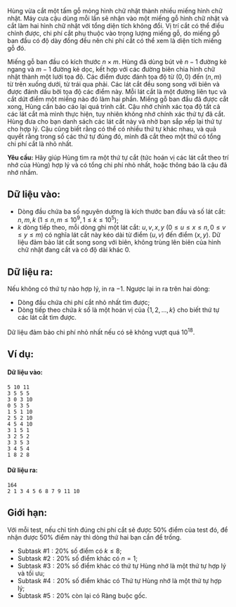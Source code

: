 Hùng vừa cắt một tấm gỗ mỏng hình chữ nhật thành nhiều miếng hình chữ nhật. Máy cưa cậu dùng mỗi lần sẽ nhận vào một miếng gỗ hình chữ nhật và cắt làm hai hình chữ nhật với tổng diện tích không đổi. Vị trí cắt có thể điều chỉnh được, chi phí cắt phụ thuộc vào trọng lượng miếng gỗ, do miếng gỗ ban đầu có độ dày đồng đều nên chi phí cắt có thể xem là diện tích miếng gỗ đó.

Miếng gỗ ban đầu có kích thước $n × m$. Hùng đã dùng bút vẽ $n − 1$ đường kẻ ngang và $m − 1$ đường kẻ dọc, kết hợp với các đường biên chia hình chữ nhật thành một lưới tọa độ. Các điểm được đánh tọa độ từ $(0, 0)$ đến $(n, m)$ từ trên xuống dưới, từ trái qua phải. Các lát cắt đều song song với biên và được đánh dấu bởi tọa độ các điểm này. Mỗi lát cắt là một đường liên tục và cắt dứt điểm một miếng nào đó làm hai phần. Miếng gỗ ban đầu đã được cắt xong, Hùng cần báo cáo lại quá trình cắt. Cậu nhớ chính xác tọa độ tất cả các lát cắt mà mình thực hiện, tuy nhiên không nhớ chính xác thứ tự đã cắt. Hùng đưa cho bạn danh sách các lát cắt này và nhờ bạn sắp xếp lại thứ tự cho hợp lý. Cậu cũng biết rằng có thể có nhiều thứ tự khác nhau, và quả quyết rằng trong số các thứ tự đúng đó, mình đã cắt theo một thứ có tổng chi phí cắt là nhỏ nhất.

**Yêu cầu:** Hãy giúp Hùng tìm ra một thứ tự cắt (tức hoán vị các lát cắt theo trí nhớ của Hùng) hợp lý và có tổng chi phí nhỏ nhất, hoặc thông báo là cậu đã nhớ nhầm.

## Dữ liệu vào:
- Dòng đầu chứa ba số nguyên dương là kích thước ban đầu và số lát cắt: $n, m, k\ (1 ≤ n, m ≤ 10^9, 1 ≤ k ≤ 10^5)$;
- $k$ dòng tiếp theo, mỗi dòng ghi một lát cắt: $u, v, x, y\ (0 ≤ u ≤ x ≤ n, 0 ≤ v ≤ y ≤ m)$ có nghĩa lát cắt này kéo dài từ điểm $(u, v)$ đến điểm $(x, y)$. Dữ liệu đảm bảo lát cắt song song với biên, không trùng lên biên của hình chữ nhật đang cắt và có độ dài khác $0$.

## Dữ liệu ra:
Nếu không có thứ tự nào hợp lý, in ra $-1$. Ngược lại in ra trên hai dòng:
- Dòng đầu chứa chi phí cắt nhỏ nhất tìm được;
- Dòng tiếp theo chứa $k$ số là một hoán vị của $\{1, 2, …, k\}$ cho biết thứ tự các lát cắt tìm được.

Dữ liệu đảm bảo chi phí nhỏ nhất nếu có sẽ không vượt quá $10^18$.

## Ví dụ:
#### Dữ liệu vào:
```
5 10 11
3 5 5 5
3 0 3 10
0 5 3 5
1 5 1 10
2 5 2 10
4 5 4 10
3 1 5 1
3 2 5 2
3 3 5 3
3 4 5 4
1 8 2 8
```

#### Dữ liệu ra:
```
164
2 1 3 4 5 6 8 7 9 11 10
```

## Giới hạn:
Với mỗi test, nếu chỉ tính đúng chi phí cắt sẽ được $50\%$ điểm của test đó, để nhận được $50\%$ điểm này thì dòng thứ hai bạn cần để trống.

- Subtask $\#1: 20\%$ số điểm có $k ≤ 8$;
- Subtask $\#2: 20\%$ số điểm khác có $n = 1$;
- Subtask $\#3: 20\%$ số điểm khác có thứ tự Hùng nhớ là một thứ tự hợp lý và tối ưu;
- Subtask $\#4: 20\%$ số điểm khác có Thứ tự Hùng nhớ là một thứ tự hợp lý;
- Subtask $\#5: 20\%$ còn lại có Ràng buộc gốc.